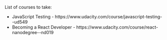 List of courses to take:

<ul>
<li>
JavaScript Testing - https://www.udacity.com/course/javascript-testing--ud549
</li>
<li>Becoming a React Developer - https://www.udacity.com/course/react-nanodegree--nd019</li>
</ul>